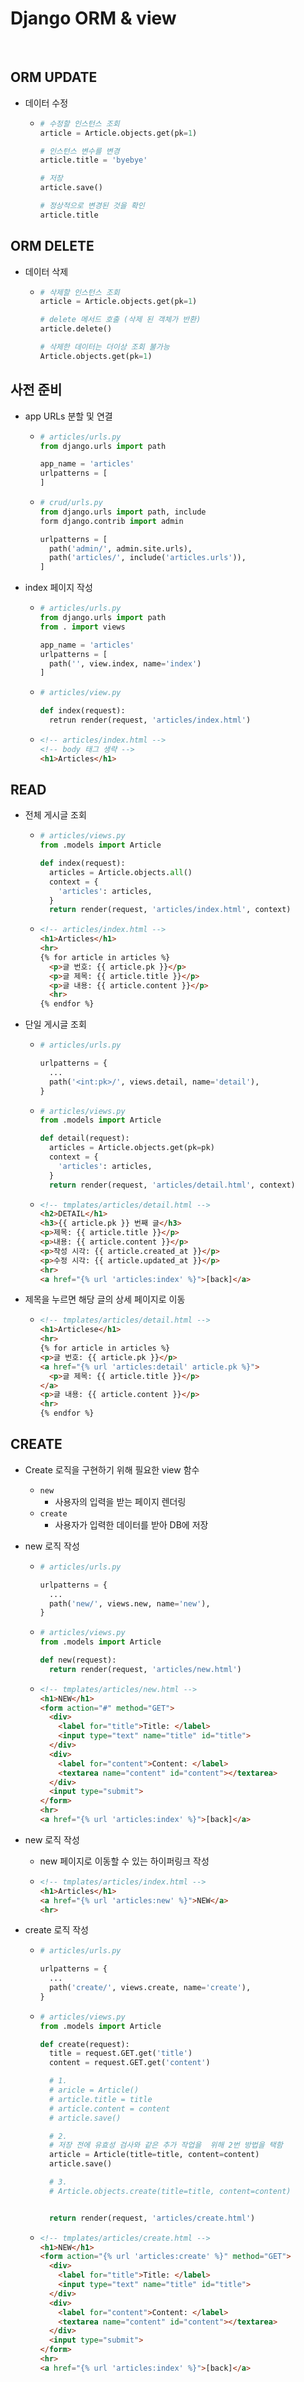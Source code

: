 # Django ORM & view

<br>

## ORM UPDATE
- 데이터 수정
  - ```python
    # 수정할 인스턴스 조회
    article = Article.objects.get(pk=1)
    
    # 인스턴스 변수를 변경
    article.title = 'byebye'

    # 저장
    article.save()

    # 정상적으로 변경된 것을 확인
    article.title
    ```

## ORM DELETE
- 데이터 삭제
  - ```python
    # 삭제할 인스턴스 조회
    article = Article.objects.get(pk=1)
    
    # delete 메서드 호출 (삭제 된 객체가 반환)
    article.delete()

    # 삭제한 데이터는 더이상 조회 불가능
    Article.objects.get(pk=1)
    ```

## 사전 준비
- app URLs 분할 및 연결
  - ```python
    # articles/urls.py
    from django.urls import path

    app_name = 'articles'
    urlpatterns = [
    ]
    ```
  - ```python
    # crud/urls.py
    from django.urls import path, include
    form django.contrib import admin

    urlpatterns = [
      path('admin/', admin.site.urls),
      path('articles/', include('articles.urls')),
    ]
    ```

- index 페이지 작성
  - ```python
    # articles/urls.py
    from django.urls import path
    from . import views

    app_name = 'articles'
    urlpatterns = [
      path('', view.index, name='index')
    ]
    ```
  - ```python
    # articles/view.py
    
    def index(request):
      retrun render(request, 'articles/index.html')
    ```
  - ```html
    <!-- articles/index.html -->
    <!-- body 태그 생략 -->
    <h1>Articles</h1>
    ```

## READ
  - 전체 게시글 조회
    - ```python
      # articles/views.py
      from .models import Article

      def index(request):
        articles = Article.objects.all()
        context = {
          'articles': articles,
        }
        return render(request, 'articles/index.html', context)
      ```
    - ```html
      <!-- articles/index.html -->
      <h1>Articles</h1>
      <hr>
      {% for article in articles %}
        <p>글 번호: {{ article.pk }}</p>
        <p>글 제목: {{ article.title }}</p>
        <p>글 내용: {{ article.content }}</p>
        <hr>
      {% endfor %}
      ```

  - 단일 게시글 조회
    - ```python
      # articles/urls.py
      
      urlpatterns = {
        ...
        path('<int:pk>/', views.detail, name='detail'),
      }
      ```
    - ```python
      # articles/views.py
      from .models import Article

      def detail(request):
        articles = Article.objects.get(pk=pk)
        context = {
          'articles': articles,
        }
        return render(request, 'articles/detail.html', context)
      ```
    - ```html
      <!-- tmplates/articles/detail.html -->
      <h2>DETAIL</h1>
      <h3>{{ article.pk }} 번째 글</h3>
      <p>제목: {{ article.title }}</p>
      <p>내용: {{ article.content }}</p>
      <p>작성 시각: {{ article.created_at }}</p>
      <p>수정 시각: {{ article.updated_at }}</p>
      <hr>
      <a href="{% url 'articles:index' %}">[back]</a>
      ```
  - 제목을 누르면 해당 글의 상세 페이지로 이동
    - ```html
      <!-- tmplates/articles/detail.html -->
      <h1>Articlese</h1>
      <hr>
      {% for article in articles %}
      <p>글 번호: {{ article.pk }}</p>
      <a href="{% url 'articles:detail' article.pk %}">
        <p>글 제목: {{ article.title }}</p>
      </a>
      <p>글 내용: {{ article.content }}</p>
      <hr>
      {% endfor %}
      ```


## CREATE
  - Create 로직을 구현하기 위해 필요한 view 함수
    - `new`
      - 사용자의 입력을 받는 페이지 렌더링
    - `create`
      - 사용자가 입력한 데이터를 받아 DB에 저장
  
  - new 로직 작성
    - ```python
      # articles/urls.py
      
      urlpatterns = {
        ...
        path('new/', views.new, name='new'),
      }
      ```
    - ```python
      # articles/views.py
      from .models import Article

      def new(request):
        return render(request, 'articles/new.html')
      ```
    - ```html
      <!-- tmplates/articles/new.html -->
      <h1>NEW</h1>
      <form action="#" method="GET">
        <div>
          <label for="title">Title: </label>
          <input type="text" name="title" id="title">
        </div>
        <div>
          <label for="content">Content: </label>
          <textarea name="content" id="content"></textarea>
        </div>
        <input type="submit">
      </form>
      <hr>
      <a href="{% url 'articles:index' %}">[back]</a>
      ```
  - new 로직 작성
    - new 페이지로 이동할 수 있는 하이퍼링크 작성
    - ```html
      <!-- tmplates/articles/index.html -->
      <h1>Articles</h1>
      <a href="{% url 'articles:new' %}">NEW</a>
      <hr>
      ```

  - create 로직 작성
    - ```python
      # articles/urls.py
      
      urlpatterns = {
        ...
        path('create/', views.create, name='create'),
      }
      ```
    - ```python
      # articles/views.py
      from .models import Article

      def create(request):
        title = request.GET.get('title')
        content = request.GET.get('content')

        # 1.
        # aricle = Article()
        # article.title = title
        # article.content = content
        # article.save()

        # 2.
        # 저장 전에 유효성 검사와 같은 추가 작업을  위해 2번 방법을 택함
        article = Article(title=title, content=content)
        article.save()

        # 3.
        # Article.objects.create(title=title, content=content)


        return render(request, 'articles/create.html')
      ```
    - ```html
      <!-- tmplates/articles/create.html -->
      <h1>NEW</h1>
      <form action="{% url 'articles:create' %}" method="GET">
        <div>
          <label for="title">Title: </label>
          <input type="text" name="title" id="title">
        </div>
        <div>
          <label for="content">Content: </label>
          <textarea name="content" id="content"></textarea>
        </div>
        <input type="submit">
      </form>
      <hr>
      <a href="{% url 'articles:index' %}">[back]</a>
      ```